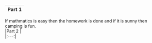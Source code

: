 |Part 1   |
|:---:|
If mathmatics is easy then the homework is done and if it is sunny then camping is fun.  
|Part 2   |  
|:---:|

